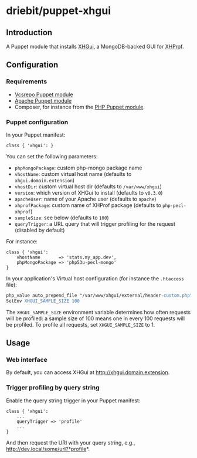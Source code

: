 driebit/puppet-xhgui
====================

Introduction
-----------
A Puppet module that installs [XHGui](https://github.com/preinheimer/xhgui),
a MongoDB-backed GUI for [XHProf](https://github.com/facebook/xhprof).

Configuration
-------------

### Requirements

* [Vcsrepo Puppet module](https://github.com/puppetlabs/puppetlabs-vcsrepo)
* [Apache Puppet module](https://github.com/example42/puppet-apache)
* Composer, for instance from the [PHP Puppet module](http://forge.puppetlabs.com/nodes/php).

### Puppet configuration

In your Puppet manifest:

```puppet
class { 'xhgui': }
```

You can set the following parameters:

* `phpMongoPackage`: custom php-mongo package name
* `vhostName`: custom virtual host name (defaults to `xhgui.domain.extension`)
* `vhostDir`: custom virtual host dir (defaults to `/var/www/xhgui`)
* `version`: which version of XHGui to install (defaults to `v0.3.0`)
* `apacheUser`: name of your Apache user (defaults to `apache`)
* `xhprofPackage`: custom name of XHProf package (defaults to `php-pecl-xhprof`)
* `sampleSize`: see below (defaults to `100`)
* `queryTrigger`: a URL query that will trigger profiling for the request (disabled by default)

For instance:

```puppet
class { 'xhgui':
    vhostName       => 'stats.my_app.dev',
    phpMongoPackage => 'php53u-pecl-mongo'
}
```

In your application's Virtual host configuration (for instance the `.htaccess` file):

```apache
php_value auto_prepend_file "/var/www/xhgui/external/header-custom.php"
SetEnv XHGUI_SAMPLE_SIZE 100
```

The `XHGUI_SAMPLE_SIZE` environment variable determines how often requests will
be profiled: a sample size of 100 means one in every 100 requests will be
profiled. To profile all requests, set `XHGUI_SAMPLE_SIZE` to 1.

Usage
-----

### Web interface

By default, you can access XHGui at http://xhgui.domain.extension.

### Trigger profiling by query string

Enable the query string trigger in your Puppet manifest:

```puppet
class { 'xhgui':
    ...
    queryTrigger => 'profile'
    ...
}
```

And then request the URI with your query string, e.g., http://dev.local/some/url?*profile*.